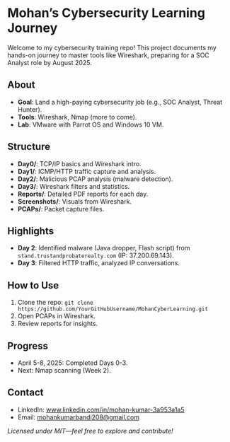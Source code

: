 # Mohan’s Cybersecurity Learning Journey
Welcome to my cybersecurity training repo! This project documents my hands-on journey to master tools like Wireshark, preparing for a SOC Analyst role by August 2025.

## About
- **Goal**: Land a high-paying cybersecurity job (e.g., SOC Analyst, Threat Hunter).
- **Tools**: Wireshark, Nmap (more to come).
- **Lab**: VMware with Parrot OS and Windows 10 VM.

## Structure
- **Day0/**: TCP/IP basics and Wireshark intro.
- **Day1/**: ICMP/HTTP traffic capture and analysis.
- **Day2/**: Malicious PCAP analysis (malware detection).
- **Day3/**: Wireshark filters and statistics.
- **Reports/**: Detailed PDF reports for each day.
- **Screenshots/**: Visuals from Wireshark.
- **PCAPs/**: Packet capture files.

## Highlights
- **Day 2**: Identified malware (Java dropper, Flash script) from `stand.trustandprobaterealty.com` (IP: 37.200.69.143).
- **Day 3**: Filtered HTTP traffic, analyzed IP conversations.

## How to Use
1. Clone the repo: `git clone https://github.com/YourGitHubUsername/MohanCyberLearning.git`
2. Open PCAPs in Wireshark.
3. Review reports for insights.

## Progress
- April 5-8, 2025: Completed Days 0-3.
- Next: Nmap scanning (Week 2).

## Contact
- LinkedIn: www.linkedin.com/in/mohan-kumar-3a953a1a5
- Email: mohankumarbandi208@gmail.com

*Licensed under MIT—feel free to explore and contribute!*
